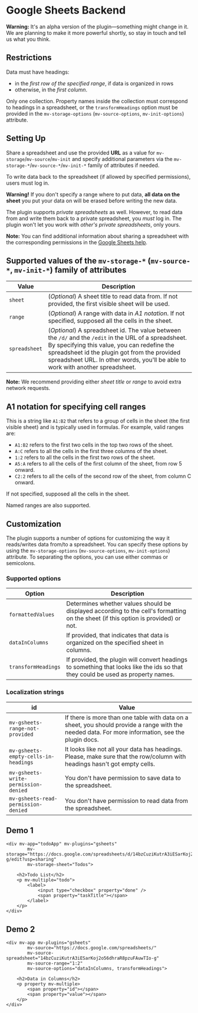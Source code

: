 # Google Sheets Backend

**Warning:** It's an alpha version of the plugin—something might change in it. We are planning to make it more powerful shortly, so stay in touch and tell us what you think.

## Restrictions

Data must have headings:

- in the *first row of the specified range*, if data is organized in rows
- otherwise, in the *first column*.

Only one collection. Property names inside the collection must correspond to headings in a spreadsheet, or the `transformHeadings` option must be provided in the `mv-storage-options` (`mv-source-options`, `mv-init-options`) attribute.

## Setting Up

Share a spreadsheet and use the provided **URL** as a value for `mv-storage`/`mv-source`/`mv-init` and specify additional parameters via the `mv-storage-*`/`mv-source-*`/`mv-init-*` family of attributes if needed.

To write data back to the spreadsheet (if allowed by specified permissions), users must log in.

**Warning!** If you don't specify a range where to put data, **all data on the sheet** you put your data on will be erased before writing the new data.

The plugin supports *private spreadsheets* as well. However, to read data from and write them back to a private spreadsheet, you *must* log in. The plugin won't let you work with *other's private spreadsheets*, only yours.

**Note:** You can find additional information about sharing a spreadsheet with the corresponding permissions in the [Google Sheets help](https://support.google.com/docs/answer/2494822?hl=en).

## Supported values of the `mv-storage-*` (`mv-source-*`, `mv-init-*`) family of attributes

| Value         | Description                                                                                             |
|---------------|---------------------------------------------------------------------------------------------------------|
| `sheet`       | (*Optional*) A sheet title to read data from. If not provided, the first visible sheet will be used.    |
| `range`       | (*Optional*) A range with data in *A1 notation*. If not specified, supposed all the cells in the sheet. |
| `spreadsheet` | (*Optional*) A spreadsheet id. The value between the `/d/` and the `/edit` in the URL of a spreadsheet. By specifying this value, you can redefine the spreadsheet id the plugin got from the provided spreadsheet URL. In other words, you'll be able to work with another spreadsheet. |

**Note:** We recommend providing either *sheet title* or *range* to avoid extra network requests.
## A1 notation for specifying cell ranges

This is a string like `A1:B2` that refers to a group of cells in the sheet (the first visible sheet) and is typically used in formulas. For example, valid ranges are:

- `A1:B2` refers to the first two cells in the top two rows of the sheet.
- `A:C` refers to all the cells in the first three columns of the sheet.
- `1:2` refers to all the cells in the first two rows of the sheet.
- `A5:A` refers to all the cells of the first column of the sheet, from row 5 onward.
- `C2:2` refers to all the cells of the second row of the sheet, from column C onward.

If not specified, supposed all the cells in the sheet.

Named ranges are also supported.

## Customization

The plugin supports a number of options for customizing the way it reads/writes data from/to a spreadsheet. You can specify these options by using the `mv-storage-options` (`mv-source-options`, `mv-init-options`) attribute. To separating the options, you can use either commas or semicolons.

### Supported options

| Option             | Description                                                                                                                        |
|--------------------|------------------------------------------------------------------------------------------------------------------------------------|
| `formattedValues`  | Determines whether values should be displayed according to the cell's formatting on the sheet (if this option is provided) or not. |
| `dataInColumns`    | If provided, that indicates that data is organized on the specified sheet in columns.                                              |
| `transformHeadings` | If provided, the plugin will convert headings to something that looks like the ids so that they could be used as property names.    |

### Localization strings

| id                                   | Value                                                                                                                                             |
|--------------------------------------|---------------------------------------------------------------------------------------------------------------------------------------------------|
| `mv-gsheets-range-not-provided`      | If there is more than one table with data on a sheet, you should provide a range with the needed data. For more information, see the plugin docs. |
| `mv-gsheets-empty-cells-in-headings` | It looks like not all your data has headings. Please, make sure that the row/column with headings hasn't got empty cells.                         |
| `mv-gsheets-write-permission-denied` | You don't have permission to save data to the spreadsheet.                                                                                        |
| `mv-gsheets-read-permission-denied`  | You don't have permission to read data from the spreadsheet.                                                                                      |

## Demo 1

```markup
<div mv-app="todoApp" mv-plugins="gsheets"
		mv-storage="https://docs.google.com/spreadsheets/d/14bzCuziKutrA3iESarKoj2o56dhraR8pzuFAuwTIo-g/edit?usp=sharing"
		mv-storage-sheet="Todos">

	<h2>Todo List</h2>
	<p mv-multiple="todo">
		<label>
			<input type="checkbox" property="done" />
			<span property="taskTitle"></span>
		</label>
	</p>
</div>
```

## Demo 2

```markup
<div mv-app mv-plugins="gsheets"
		mv-source="https://docs.google.com/spreadsheets/"
		mv-source-spreadsheet="14bzCuziKutrA3iESarKoj2o56dhraR8pzuFAuwTIo-g"
		mv-source-range="1:2"
		mv-source-options="dataInColumns, transformHeadings">

	<h2>Data in Columns</h2>
	<p property mv-multiple>
		<span property="id"></span>
		<span property="value"></span>
	</p>
</div>
```
